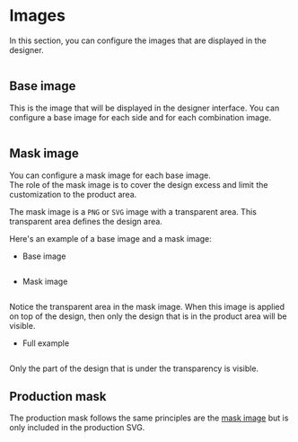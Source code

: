 # Images

In this section, you can configure the images that are displayed in the designer.

<img srcset="/productdesigner/images/product-images.jpg 2x">

## Base image

This is the image that will be displayed in the designer interface. You can configure a base image
for each side and for each combination image.

<img srcset="/productdesigner/images/combination-images.jpg 2x">

## Mask image

You can configure a mask image for each base image.  
The role of the mask image is to cover the design excess and limit the customization to the product
area.

The mask image is a `PNG` or `SVG` image with a transparent area. This transparent area defines the
design area.

Here's an example of a base image and a mask image:

- Base image

<img srcset="/productdesigner/images/t-shirt.png 2x" class="border">

- Mask image

<img srcset="/productdesigner/images/t-shirt-mask.png 2x" class="border transparent">

Notice the transparent area in the mask image. When this image is applied on top of the design, then
only the design that is in the product area will be visible.

- Full example

<img srcset="/productdesigner/images/mask-example.jpg 2x" class="border">

Only the part of the design that is under the transparency is visible.

## Production mask

The production mask follows the same principles are the [mask image](#mask-image) but is only included in the
production SVG.
